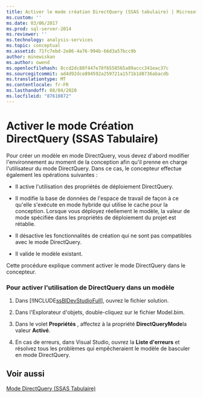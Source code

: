 ```yaml
---
title: Activer le mode création DirectQuery (SSAS tabulaire) | Microsoft Docs
ms.custom: ''
ms.date: 03/06/2017
ms.prod: sql-server-2014
ms.reviewer: ''
ms.technology: analysis-services
ms.topic: conceptual
ms.assetid: 71fc7ebd-2e86-4a76-994b-66d3a57bcc9b
author: minewiskan
ms.author: owend
ms.openlocfilehash: 8ccd2dc88f447e78f6558565a89accc341eac37c
ms.sourcegitcommit: ad4d92dce894592a259721a1571b1d8736abacdb
ms.translationtype: MT
ms.contentlocale: fr-FR
ms.lasthandoff: 08/04/2020
ms.locfileid: "87610872"
---
```

# <a name="enable-directquery-design-mode-ssas-tabular"></a>Activer le mode Création DirectQuery (SSAS Tabulaire)
  Pour créer un modèle en mode DirectQuery, vous devez d'abord modifier l'environnement au moment de la conception afin qu'il prenne en charge l'utilisateur du mode DirectQuery. Dans ce cas, le concepteur effectue également les opérations suivantes :  
  
-   Il active l'utilisation des propriétés de déploiement DirectQuery.  
  
-   Il modifie la base de données de l'espace de travail de façon à ce qu'elle s'exécute en mode hybride qui utilise le cache pour la conception. Lorsque vous déployez réellement le modèle, la valeur de mode spécifiée dans les propriétés de déploiement du projet est rétablie.  
  
-   Il désactive les fonctionnalités de création qui ne sont pas compatibles avec le mode DirectQuery.  
  
-   Il valide le modèle existant.  
  
 Cette procédure explique comment activer le mode DirectQuery dans le concepteur.  
  
### <a name="to-enable-use-of-directquery-in-a-model"></a>Pour activer l'utilisation de DirectQuery dans un modèle  
  
1.  Dans [!INCLUDE[ssBIDevStudioFull](../../includes/ssbidevstudiofull-md.md)], ouvrez le fichier solution.  
  
2.  Dans l'Explorateur d'objets, double-cliquez sur le fichier Model.bim.  
  
3.  Dans le volet **Propriétés** , affectez à la propriété **DirectQueryMode**la valeur **Activé**.  
  
4.  En cas de erreurs, dans Visual Studio, ouvrez la **Liste d'erreurs** et résolvez tous les problèmes qui empêcheraient le modèle de basculer en mode DirectQuery.  
  
## <a name="see-also"></a>Voir aussi  
 [Mode DirectQuery &#40;SSAS Tabulaire&#41;](directquery-mode-ssas-tabular.md)  
  
  
